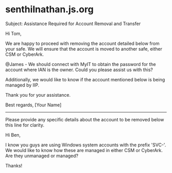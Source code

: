 # senthilnathan.js.org
Subject: Assistance Required for Account Removal and Transfer

Hi Tom,

We are happy to proceed with removing the account detailed below from your safe. We will ensure that the account is moved to another safe, either CSM or CyberArk.

@James - We should connect with MyIT to obtain the password for the account where IAN is the owner. Could you please assist us with this?

Additionally, we would like to know if the account mentioned below is being managed by IIP.

Thank you for your assistance.

Best regards,
[Your Name]

---

Please provide any specific details about the account to be removed below this line for clarity.


Hi Ben,

I know you guys are using Windows system accounts with the prefix 'SVC-'. We would like to know how these are managed in either CSM or CyberArk. Are they unmanaged or managed?

Thanks!
